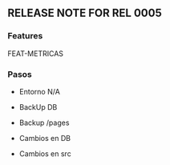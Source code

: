 ## RELEASE NOTE FOR REL 0005
### Features
FEAT-METRICAS

### Pasos
- Entorno
    N/A
- BackUp DB                                                                     
- Backup /pages                                                                 
- Cambios en DB                                                                 

- Cambios en src                                                                
